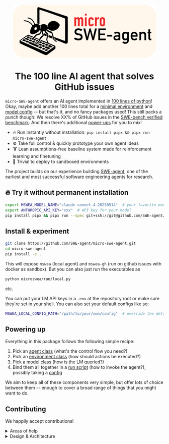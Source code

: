 <div align="center">

<img src="docs/assets/micro-swe-agent-banner.svg" alt="micro-swe-agent banner" style="height: 12em"/>
<h1>The 100 line AI agent that solves GitHub issues</h1>

</div>

`micro-SWE-agent` offers an AI agent implemented in [100 lines of python](https://github.com/SWE-agent/micro-swe-agent/blob/main/microswea/agents/micro.py)!
Okay, maybe add another 100 lines total for a [minimal environment](https://github.com/SWE-agent/micro-swe-agent/blob/main/microswea/environments/local.py)
and [model config](https://github.com/SWE-agent/micro-swe-agent/blob/main/microswea/models/litellm_model.py) -- but that's it, and no fancy packages used!
This still packs a punch though: We resolve XX% of GitHub issues in the [SWE-bench verified benchmark](https://www.swebench.com/).
And then there's additional [power-ups](#powering-up) for you to mix!

- 🔥 Run instantly without installation: `pip install pipx && pipx run micro-swe-agent`
- ⚙️ Take full control & quickly prototype your own agent ideas
- 🏋 Lean assumptions-free baseline system made for reinforcement learning and finetuning
- 🐳 Trivial to deploy to sandboxed environments

The project builds on our experience building [SWE-agent](https://swe-agent.com), one of the earliest and most successful software engineering agents for research.

## 🔥 Try it without permanent installation <a target="fire"/>

```bash
export MSWEA_MODEL_NAME="claude-sonnet-4-20250514"  # your favorite model
export ANTHROPIC_API_KEY="xxx"  # API key for your model
pip install pipx && pipx run --spec git+ssh://git@github.com/SWE-agent/micro-swe-agent micro-swe-agent
```

## Install & experiment

```bash
git clone https://github.com/SWE-agent/micro-swe-agent.git
cd micro-swe-agent
pip install -e .
```

This will expose `mswea` (local agent) and `mswea-gh` (run on github issues with docker as sandbox).
But you can also just run the executables as

```bash
python microswea/run/local.py
```

etc.

You can put your LM API keys in a `.env` at the repository root or make sure they're set in your shell.
You can also set your default configs like so:

```bash
MSWEA_LOCAL_CONFIG_PATH="/path/to/your/own/config"  # override the default config for mswea 
```

## Powering up <a target="powerup"/>

Everything in this package follows the following simple recipe:

1. Pick an [agent class](https://github.com/SWE-agent/micro-swe-agent/blob/main/microswea/agents) (what's the control flow you need?)
2. Pick an [environment class](https://github.com/SWE-agent/micro-swe-agent/blob/main/microswea/environments) (how should actions be executed?)
3. Pick a [model class](https://github.com/SWE-agent/micro-swe-agent/blob/main/microswea/models) (how is the LM queried?)
4. Bind them all together in a [run script](https://github.com/SWE-agent/micro-swe-agent/blob/main/microswea/run) (how to invoke the agent?), possibly taking a [config](https://github.com/SWE-agent/micro-swe-agent/blob/main/microswea/config)

We aim to keep all of these components very simple, but offer lots of choice between them -- enough to cover a broad range of
things that you might want to do.

## Contributing

We happily accept contributions!

<details>
<summary>Areas of help</summary>

- Support for more models (anything where `litellm` doesn't work out of the box)
- Documentation, examples, tutorials, etc.
- Support for more environments & deployments (e.g., run it as a github action, etc.)
- Take a look at the [issues](https://github.com/SWE-agent/micro-swe-agent/issues) and see if there's anything you'd like to work on!

</details>

<details>
<summary>Design & Architecture</summary>

- `micro-swe-agent` aims to stay minimalistic & hackable
- To extend features, we prefer to add a new version of the one of the four components above, rather than making the existing components more complex
- Components should be relatively self-contained, but if there are utilities that might be shared, add a `utils` folder (like [this one](https://github.com/SWE-agent/micro-swe-agent/tree/main/microswea/models/utils)). But keep it simple!
- If your component is a bit more specific, add it into an `extra` folder (like [this one](https://github.com/SWE-agent/micro-swe-agent/tree/main/microswea/run/extra))
- Our target audience is anyone who doesn't shy away from modifying a bit of code (especially a run script) to get what they want
- Therefore, not everything needs to be configurable with the config files, but it should be easy to use with a run script
- Many LMs write very verbose code -- please clean it up! Same goes for the tests. They should still be concise and readable.
- Please install `pre-commit` (`pip install pre-commit && pre-commit install`) and run it before committing. This will enforce our style guide.

</details>
